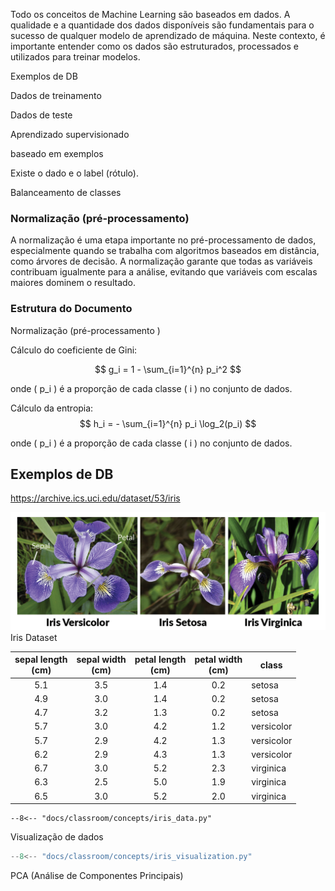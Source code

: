 Todo os conceitos de Machine Learning são baseados em dados. A qualidade e a quantidade dos dados disponíveis são fundamentais para o sucesso de qualquer modelo de aprendizado de máquina. Neste contexto, é importante entender como os dados são estruturados, processados e utilizados para treinar modelos.


Exemplos de DB

Dados de treinamento

Dados de teste

Aprendizado supervisionado

baseado em exemplos

Existe o dado e o label (rótulo).

Balanceamento de classes

### Normalização (pré-processamento)

A normalização é uma etapa importante no pré-processamento de dados, especialmente quando se trabalha com algoritmos baseados em distância, como árvores de decisão. A normalização garante que todas as variáveis contribuam igualmente para a análise, evitando que variáveis com escalas maiores dominem o resultado.
### Estrutura do Documento
Normalização (pré-processamento )

Cálculo do coeficiente de Gini:

$$
g_i = 1 - \sum_{i=1}^{n} p_i^2
$$

onde \( p_i \) é a proporção de cada classe \( i \) no conjunto de dados.

Cálculo da entropia:
$$
h_i = - \sum_{i=1}^{n} p_i \log_2(p_i)
$$

onde \( p_i \) é a proporção de cada classe \( i \) no conjunto de dados.

## Exemplos de DB

https://archive.ics.uci.edu/dataset/53/iris

![](iris_dataset.png)
Iris Dataset

| sepal length<br>(cm) | sepal width<br>(cm) | petal length<br>(cm) | petal width<br>(cm) | class   |
|:--:|:--:|:--:|:--:|----|
| 5.1     | 3.5     | 1.4     | 0.2     | setosa  |
| 4.9     | 3.0     | 1.4     | 0.2     | setosa  |
| 4.7     | 3.2     | 1.3     | 0.2     | setosa  |
| 5.7     | 3.0     | 4.2     | 1.2     | versicolor |
| 5.7     | 2.9     | 4.2     | 1.3     | versicolor |
| 6.2     | 2.9     | 4.3     | 1.3     | versicolor |
| 6.7     | 3.0     | 5.2     | 2.3     | virginica |
| 6.3     | 2.5     | 5.0     | 1.9     | virginica |
| 6.5     | 3.0     | 5.2     | 2.0     | virginica |

```pyodide install="pandas,scikit-learn" exec="on" html="1"
--8<-- "docs/classroom/concepts/iris_data.py"
```

Visualização de dados

```python exec="1" html="1"
--8<-- "docs/classroom/concepts/iris_visualization.py"
```




PCA (Análise de Componentes Principais)


[^1]: Fisher, R. A.. 1936. Iris. UCI Machine Learning Repository.
[https://doi.org/10.24432/C56C76.](https://doi.org/10.24432/C56C76){:target="_blank"}

[^2]: [Iris Dataset - Wikipedia](https://en.wikipedia.org/wiki/Iris_flower_data_set){:target="_blank"}

